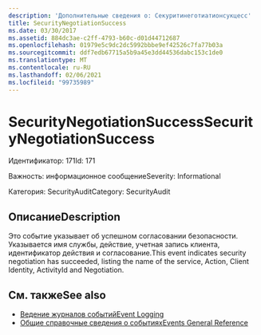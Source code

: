 ```yaml
---
description: 'Дополнительные сведения о: Секуритинеготиатионсукцесс'
title: SecurityNegotiationSuccess
ms.date: 03/30/2017
ms.assetid: 884dc3ae-c2ff-4793-b60c-d01d44712687
ms.openlocfilehash: 01979e5c9dc2dc5992bbbe9ef42526c7fa77b03a
ms.sourcegitcommit: ddf7edb67715a5b9a45e3dd44536dabc153c1de0
ms.translationtype: MT
ms.contentlocale: ru-RU
ms.lasthandoff: 02/06/2021
ms.locfileid: "99735989"
---
```

# <a name="securitynegotiationsuccess"></a><span data-ttu-id="7ab5a-103">SecurityNegotiationSuccess</span><span class="sxs-lookup"><span data-stu-id="7ab5a-103">SecurityNegotiationSuccess</span></span>

<span data-ttu-id="7ab5a-104">Идентификатор: 171</span><span class="sxs-lookup"><span data-stu-id="7ab5a-104">Id: 171</span></span>  
  
 <span data-ttu-id="7ab5a-105">Важность: информационное сообщение</span><span class="sxs-lookup"><span data-stu-id="7ab5a-105">Severity: Informational</span></span>  
  
 <span data-ttu-id="7ab5a-106">Категория: SecurityAudit</span><span class="sxs-lookup"><span data-stu-id="7ab5a-106">Category: SecurityAudit</span></span>  
  
## <a name="description"></a><span data-ttu-id="7ab5a-107">Описание</span><span class="sxs-lookup"><span data-stu-id="7ab5a-107">Description</span></span>  

 <span data-ttu-id="7ab5a-108">Это событие указывает об успешном согласовании безопасности. Указывается имя службы, действие, учетная запись клиента, идентификатор действия и согласование.</span><span class="sxs-lookup"><span data-stu-id="7ab5a-108">This event indicates security negotiation has succeeded, listing the name of the service, Action, Client Identity, ActivityId and Negotiation.</span></span>  
  
## <a name="see-also"></a><span data-ttu-id="7ab5a-109">См. также</span><span class="sxs-lookup"><span data-stu-id="7ab5a-109">See also</span></span>

- [<span data-ttu-id="7ab5a-110">Ведение журналов событий</span><span class="sxs-lookup"><span data-stu-id="7ab5a-110">Event Logging</span></span>](index.md)
- [<span data-ttu-id="7ab5a-111">Общие справочные сведения о событиях</span><span class="sxs-lookup"><span data-stu-id="7ab5a-111">Events General Reference</span></span>](events-general-reference.md)
